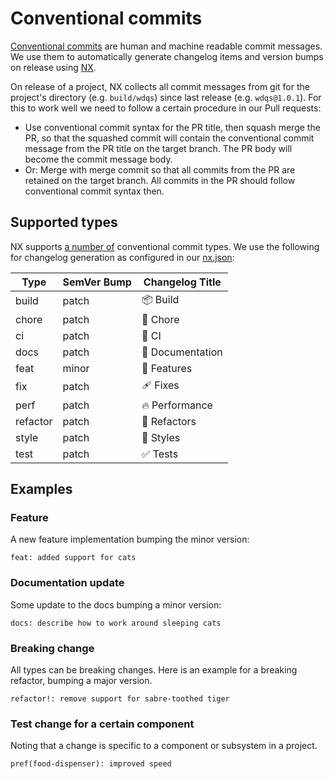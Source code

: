 # Conventional commits

[Conventional commits](https://www.conventionalcommits.org/en/v1.0.0/) are human and machine readable commit messages. We use them to automatically generate changelog items and version bumps on release using [NX](https://nx.dev).

On release of a project, NX collects all commit messages from git for the project's directory (e.g. `build/wdqs`) since last release (e.g. `wdqs@1.0.1`). For this to work well we need to follow a certain procedure in our Pull requests:

- Use conventional commit syntax for the PR title, then squash merge the PR, so that the squashed commit will contain the conventional commit message from the PR title on the target branch. The PR body will become the commit message body.
- Or: Merge with merge commit so that all commits from the PR are retained on the target branch. All commits in the PR should follow conventional commit syntax then.

## Supported types

NX supports [a number of](https://github.com/nrwl/nx/blob/db10812da789cd48d3a722628a00feda9d0e3810/packages/nx/src/command-line/release/config/conventional-commits.ts) conventional commit types. We use the following for changelog generation as configured in our [nx.json](https://github.com/wmde/wikibase-release-pipeline/blob/main/nx.json):

| Type     | SemVer Bump | Changelog Title  |
| -------- | ----------- | ---------------- |
| build    | patch       | 📦 Build         |
| chore    | patch       | 🏡 Chore         |
| ci       | patch       | 🤖 CI            |
| docs     | patch       | 📖 Documentation |
| feat     | minor       | 🚀 Features      |
| fix      | patch       | 🩹 Fixes         |
| perf     | patch       | 🔥 Performance   |
| refactor | patch       | 💅 Refactors     |
| style    | patch       | 🎨 Styles        |
| test     | patch       | ✅ Tests         |

## Examples

### Feature

A new feature implementation bumping the minor version:

```
feat: added support for cats
```

### Documentation update

Some update to the docs bumping a minor version:

```
docs: describe how to work around sleeping cats
```


### Breaking change

All types can be breaking changes. Here is an example for a breaking refactor, bumping a major version.

```
refactor!: remove support for sabre-toothed tiger
```

### Test change for a certain component

Noting that a change is specific to a component or subsystem in a project.

```
pref(food-dispenser): improved speed
```

